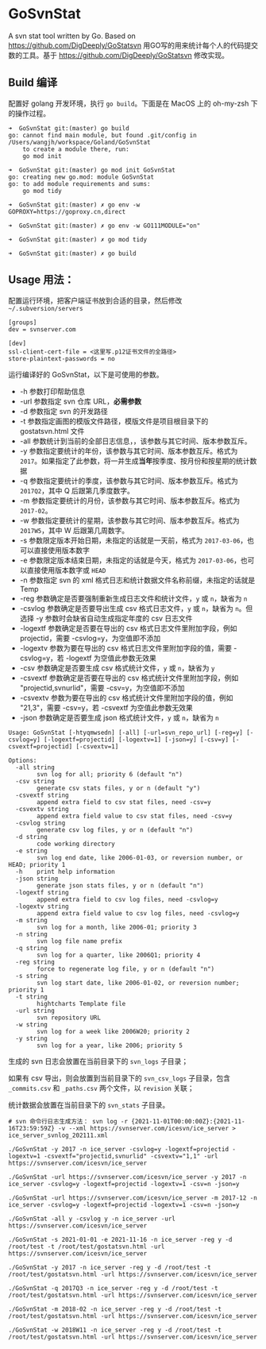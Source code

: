 # GoSvnStat

A svn stat tool written by Go. Based on https://github.com/DigDeeply/GoStatsvn
用GO写的用来统计每个人的代码提交数的工具。基于 https://github.com/DigDeeply/GoStatsvn 修改实现。


## Build 编译

配置好 golang 开发环境，执行 `go build`。下面是在 MacOS 上的 oh-my-zsh 下的操作过程。

```
➜  GoSvnStat git:(master) go build
go: cannot find main module, but found .git/config in /Users/wangjh/workspace/Goland/GoSvnStat
	to create a module there, run:
	go mod init

➜  GoSvnStat git:(master) go mod init GoSvnStat
go: creating new go.mod: module GoSvnStat
go: to add module requirements and sums:
	go mod tidy

➜  GoSvnStat git:(master) ✗ go env -w GOPROXY=https://goproxy.cn,direct

➜  GoSvnStat git:(master) ✗ go env -w GO111MODULE="on"

➜  GoSvnStat git:(master) ✗ go mod tidy

➜  GoSvnStat git:(master) ✗ go build
```


## Usage 用法：

配置运行环境，把客户端证书放到合适的目录，然后修改 `~/.subversion/servers`

```
[groups]
dev = svnserver.com

[dev]
ssl-client-cert-file = <这里写.p12证书文件的全路径>
store-plaintext-passwords = no

```

运行编译好的 GoSvnStat，以下是可使用的参数。

* -h 参数打印帮助信息
* -url 参数指定 svn 仓库 URL，**必需参数**
* -d 参数指定 svn 的开发路径
* -t 参数指定画图的模版文件路径，模版文件是项目根目录下的 gostatsvn.html 文件
* -all 参数统计到当前的全部日志信息，，该参数与其它时间、版本参数互斥。
* -y 参数指定要统计的年份，该参数与其它时间、版本参数互斥。格式为 `2017`。如果指定了此参数，将一并生成**当年**按季度、按月份和按星期的统计数据
* -q 参数指定要统计的季度，该参数与其它时间、版本参数互斥。格式为 `2017Q2`，其中 Q 后跟第几季度数字。
* -m 参数指定要统计的月份，该参数与其它时间、版本参数互斥。格式为 `2017-02`。
* -w 参数指定要统计的星期，该参数与其它时间、版本参数互斥。格式为 `2017W5`，其中 W 后跟第几周数字。
* -s 参数限定版本开始日期，未指定的话就是一天前，格式为 `2017-03-06`，也可以直接使用版本数字
* -e 参数限定版本结束日期，未指定的话就是今天，格式为 `2017-03-06`，也可以直接使用版本数字或 `HEAD`
* -n 参数指定 svn 的 xml 格式日志和统计数据文件名称前缀，未指定的话就是 Temp
* -reg 参数确定是否要强制重新生成日志文件和统计文件，`y` 或 `n`，缺省为 `n`
* -csvlog 参数确定是否要导出生成 csv 格式日志文件，`y` 或 `n`，缺省为 `n`。但选择 -y 参数时会缺省自动生成指定年度的 csv 日志文件
* -logextf 参数确定是否要在导出的 csv 格式日志文件里附加字段，例如 projectid，需要 -csvlog=y，为空值即不添加
* -logextv 参数为要在导出的 csv 格式日志文件里附加字段的值，需要 -csvlog=y，若 -logextf 为空值此参数无效果
* -csv 参数确定是否要生成 csv 格式统计文件，`y` 或 `n`，缺省为 `y`
* -csvextf 参数确定是否要在导出的 csv 格式统计文件里附加字段，例如 "projectid,svnurlid"，需要 -csv=y，为空值即不添加
* -csvextv 参数为要在导出的 csv 格式统计文件里附加字段的值，例如 "21,3"，需要 -csv=y，若 -csvextf 为空值此参数无效果
* -json 参数确定是否要生成 json 格式统计文件，`y` 或 `n`，缺省为 `n`
```
Usage: GoSvnStat [-htyqmwsedn] [-all] [-url=svn_repo_url] [-reg=y] [-csvlog=y] [-logextf=projectid] [-logextv=1] [-json=y] [-csv=y] [-csvextf=projectid] [-csvextv=1] 

Options:
  -all string
        svn log for all; priority 6 (default "n")
  -csv string
        generate csv stats files, y or n (default "y")
  -csvextf string
        append extra field to csv stat files, need -csv=y
  -csvextv string
        append extra field value to csv stat files, need -csv=y
  -csvlog string
        generate csv log files, y or n (default "n")
  -d string
        code working directory
  -e string
        svn log end date, like 2006-01-03, or reversion number, or HEAD; priority 1
  -h    print help information
  -json string
        generate json stats files, y or n (default "n")
  -logextf string
        append extra field to csv log files, need -csvlog=y
  -logextv string
        append extra field value to csv log files, need -csvlog=y
  -m string
        svn log for a month, like 2006-01; priority 3
  -n string
        svn log file name prefix
  -q string
        svn log for a quarter, like 2006Q1; priority 4
  -reg string
        force to regenerate log file, y or n (default "n")
  -s string
        svn log start date, like 2006-01-02, or reversion number; priority 1
  -t string
        hightcharts Template file
  -url string
        svn repository URL
  -w string
        svn log for a week like 2006W20; priority 2
  -y string
        svn log for a year, like 2006; priority 5
```

生成的 svn 日志会放置在当前目录下的 `svn_logs` 子目录；

如果有 csv 导出，则会放置到当前目录下的 `svn_csv_logs` 子目录，包含 `_commits.csv` 和 `_paths.csv` 两个文件，以 `revision` 关联；

统计数据会放置在当前目录下的 `svn_stats` 子目录。

```
# svn 命令行日志生成方法： svn log -r {2021-11-01T00:00:00Z}:{2021-11-16T23:59:59Z} -v --xml https://svnserver.com/icesvn/ice_server > ice_server_svnlog_202111.xml

./GoSvnStat -y 2017 -n ice_server -csvlog=y -logextf=projectid -logextv=1 -csvextf="projectid,svnurlid" -csvextv="1,1" -url https://svnserver.com/icesvn/ice_server

./GoSvnStat -url https://svnserver.com/icesvn/ice_server -y 2017 -n ice_server -csvlog=y -logextf=projectid -logextv=1 -csv=n -json=y

./GoSvnStat -url https://svnserver.com/icesvn/ice_server -m 2017-12 -n ice_server -csvlog=y -logextf=projectid -logextv=1 -csv=n -json=y

./GoSvnStat -all y -csvlog y -n ice_server -url https://svnserver.com/icesvn/ice_server

./GoSvnStat -s 2021-01-01 -e 2021-11-16 -n ice_server -reg y -d /root/test -t /root/test/gostatsvn.html -url https://svnserver.com/icesvn/ice_server

./GoSvnStat -y 2017 -n ice_server -reg y -d /root/test -t /root/test/gostatsvn.html -url https://svnserver.com/icesvn/ice_server

./GoSvnStat -q 2017Q3 -n ice_server -reg y -d /root/test -t /root/test/gostatsvn.html -url https://svnserver.com/icesvn/ice_server

./GoSvnStat -m 2018-02 -n ice_server -reg y -d /root/test -t /root/test/gostatsvn.html -url https://svnserver.com/icesvn/ice_server

./GoSvnStat -w 2018W11 -n ice_server -reg y -d /root/test -t /root/test/gostatsvn.html -url https://svnserver.com/icesvn/ice_server
```

